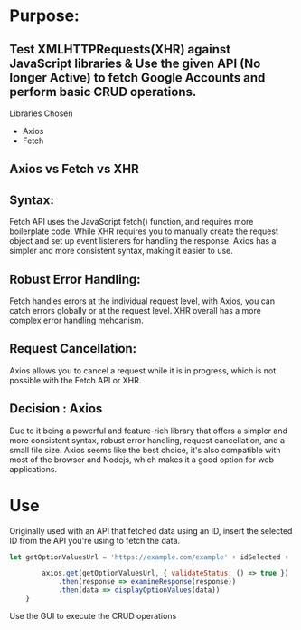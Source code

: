 




# Purpose: 
## Test XMLHTTPRequests(XHR) against JavaScript libraries & Use the given API (No longer Active) to fetch Google Accounts and perform basic CRUD operations.

Libraries Chosen
- Axios
- Fetch


## Axios vs Fetch vs XHR
## Syntax: 
Fetch API uses the JavaScript fetch() function, and requires more boilerplate code. While XHR requires you to manually create the request object and set up event listeners for handling the response. Axios has a simpler and more consistent syntax, making it easier to use.

## Robust Error Handling: 
Fetch handles errors at the individual request level, with Axios, you can catch errors globally or at the request level. XHR overall has a more complex error handling mehcanism. 

## Request Cancellation: 
Axios allows you to cancel a request while it is in progress, which is not possible with the Fetch API or XHR.

## Decision : Axios
Due to it being a powerful and feature-rich library that offers a simpler and more consistent syntax, robust error handling, request cancellation, and a small file size. Axios seems like the best choice, it's also compatible with most of the browser and Nodejs, which makes it a good option for web applications.

# Use

Originally used with an API that fetched data using an ID, insert the selected ID from the API you're using to fetch the data.

```javascript
let getOptionValuesUrl = 'https://example.com/example' + idSelected + '?apiKey=12c34de5-6789-012b-3ea4-5ed678901b2f';

        axios.get(getOptionValuesUrl, { validateStatus: () => true })
            .then(response => examineResponse(response))
            .then(data => displayOptionValues(data))
    }
```

Use the GUI to execute the CRUD operations




